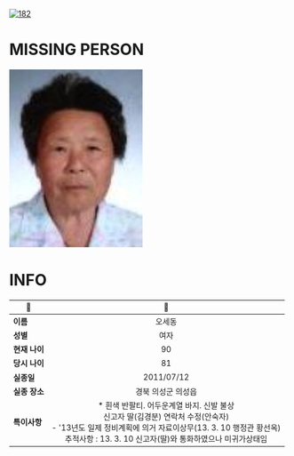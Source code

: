 [![182](https://img.shields.io/badge/%EC%8B%A4%EC%A2%85%EC%8B%A0%EA%B3%A0%EB%8A%94%20%EA%B5%AD%EB%B2%88%EC%97%86%EC%9D%B4-182-blue)](http://safe182.go.kr/index.do)

# MISSING PERSON

<img src="./missing_person.jpg">

# INFO

|🔑|💎|
|--|:--:|
|**이름**|오세동|
|**성별**|여자|
|**현재 나이**|90|
|**당시 나이**|81|
|**실종일**|2011/07/12|
|**실종 장소**|경북 의성군 의성읍 |
|**특이사항**|* 흰색 반팔티. 어두운계열 바지. 신발 불상</br>신고자 딸(김경분) 연락처 수정(안숙자)</br>- '13년도 일제 정비계획에 의거 자료이상무(13. 3. 10  행정관 황선옥)</br>   추적사항 : 13. 3. 10 신고자(딸)와 통화하였으나 미귀가상태임|
